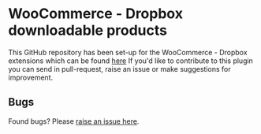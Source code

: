 WooCommerce - Dropbox downloadable products
===================

This GitHub repository has been set-up for the WooCommerce - Dropbox extensions which can be found [here](https://wordpress.org/plugins/woocommerce-dropbox/)
If you'd like to contribute to this plugin you can send in pull-request, raise an issue or make suggestions for improvement.

Bugs
----

Found bugs? Please [raise an issue here](https://github.com/vjanssens/woocommerce-dropbox/issues).
